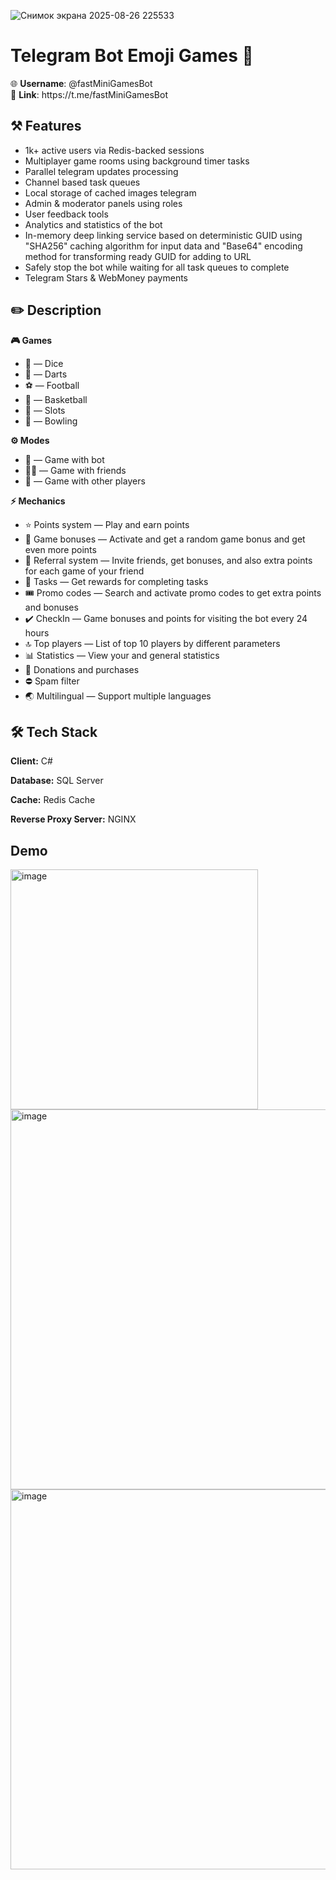 ![Снимок экрана 2025-08-26 225533](https://github.com/user-attachments/assets/52532473-c16b-4aaf-85d0-68dd7e193416)

# Telegram Bot Emoji Games 🚀

<p>
  <span style="font-weight: 400;">🌐 <strong>Username</strong>: @fastMiniGamesBot
    <br />🔗 <strong>Link</strong>: https://t.me/fastMiniGamesBot</span>
</p>

## ⚒️ Features

<ul>
  <li style="font-weight: 400;" aria-level="2"><span style="font-weight: 400;">1k+ active users via Redis-backed sessions</span></li>
  <li style="font-weight: 400;" aria-level="2"><span style="font-weight: 400;">Multiplayer game rooms using background timer tasks</span></li>
  <li style="font-weight: 400;" aria-level="2"><span style="font-weight: 400;">Parallel telegram updates processing</span></li>
  <li style="font-weight: 400;" aria-level="2"><span style="font-weight: 400;">Channel based task queues</span></li>
  <li style="font-weight: 400;" aria-level="2"><span style="font-weight: 400;">Local storage of cached images telegram</span></li>
  <li style="font-weight: 400;" aria-level="2"><span style="font-weight: 400;">Admin &amp; moderator panels using roles</span></li>
  <li style="font-weight: 400;" aria-level="2"><span style="font-weight: 400;">User feedback tools</span></li>
  <li style="font-weight: 400;" aria-level="2"><span style="font-weight: 400;">Analytics and statistics of the bot</span></li>
  <li style="font-weight: 400;" aria-level="2"><span style="font-weight: 400;">In-memory deep linking service based on deterministic GUID using "SHA256" caching algorithm for input data and "Base64" encoding method for transforming ready GUID for adding to URL</span></li>
  <li style="font-weight: 400;" aria-level="2"><span style="font-weight: 400;">Safely stop the bot while waiting for all task queues to complete</span></li>
  <li style="font-weight: 400;" aria-level="2"><span style="font-weight: 400;">Telegram Stars &amp; WebMoney payments</span></li>
</ul>

## ✏️ Description

**🎮 Games**
<ul>
  <li style="font-weight: 400;" aria-level="2"><span style="font-weight: 400;">🎲 &mdash; Dice</span></li>
  <li style="font-weight: 400;" aria-level="2"><span style="font-weight: 400;">🎯 &mdash; Darts</span></li>
  <li style="font-weight: 400;" aria-level="2"><span style="font-weight: 400;">⚽️ &mdash; Football</span></li>
  <li style="font-weight: 400;" aria-level="2"><span style="font-weight: 400;">🏀 &mdash; Basketball</span></li>
  <li style="font-weight: 400;" aria-level="2"><span style="font-weight: 400;">🎰 &mdash; Slots</span></li>
  <li style="font-weight: 400;" aria-level="2"><span style="font-weight: 400;">🎳 &mdash; Bowling</span></li>
</ul>

**⚙️ Modes**
<ul>
  <li style="font-weight: 400;" aria-level="2"><span style="font-weight: 400;">👤 &mdash; Game with bot</span></li>
  <li style="font-weight: 400;" aria-level="2"><span style="font-weight: 400;">👥🔐 &mdash; Game with friends</span></li>
  <li style="font-weight: 400;" aria-level="2"><span style="font-weight: 400;">👥 &mdash; Game with other players</span></li>
</ul>

**⚡️ Mechanics**
<ul>
  <li style="font-weight: 400;" aria-level="2"><span style="font-weight: 400;">⭐️ Points system &mdash; Play and earn points</span></li>
  <li style="font-weight: 400;" aria-level="2"><span style="font-weight: 400;">🎁 Game bonuses &mdash; Activate and get a random game bonus and get even more points</span></li>
  <li style="font-weight: 400;" aria-level="2"><span style="font-weight: 400;">🤝 Referral system &mdash; Invite friends, get bonuses, and also extra points for each game of your friend</span></li>
  <li style="font-weight: 400;" aria-level="2"><span style="font-weight: 400;">💼 Tasks &mdash; Get rewards for completing tasks</span></li>
  <li style="font-weight: 400;" aria-level="2"><span style="font-weight: 400;">🎟 Promo codes &mdash; Search and activate promo codes to get extra points and bonuses</span></li>
  <li style="font-weight: 400;" aria-level="2"><span style="font-weight: 400;">✔️ CheckIn &mdash; Game bonuses and points for visiting the bot every 24 hours</span></li>
  <li style="font-weight: 400;" aria-level="2"><span style="font-weight: 400;">🔝 Top players &mdash; List of top 10 players by different parameters</span></li>
  <li style="font-weight: 400;" aria-level="2"><span style="font-weight: 400;">📊 Statistics &mdash; View your and general statistics</span></li>
  <li style="font-weight: 400;" aria-level="2"><span style="font-weight: 400;">💸 Donations and purchases</span></li>
  <li style="font-weight: 400;" aria-level="2"><span style="font-weight: 400;">⛔️ Spam filter</span></li>
  <li style="font-weight: 400;" aria-level="2"><span style="font-weight: 400;">🌏 Multilingual &mdash; Support multiple languages</span></li>
</ul>

## 🛠 Tech Stack

**Client:** C#

**Database:** SQL Server

**Cache:** Redis Cache

**Reverse Proxy Server:** NGINX

## Demo

<img width="396" height="384" alt="image" src="https://github.com/user-attachments/assets/2f2d3a8f-4865-4f86-b7f8-2ceabe431999" />
<img width="842" height="608" alt="image" src="https://github.com/user-attachments/assets/3426cad9-fec9-4d5c-9227-2896c14f06f4" />
<img width="842" height="608" alt="image" src="https://github.com/user-attachments/assets/9e3cd501-4f40-4b29-b842-871493e7d4e5" />

